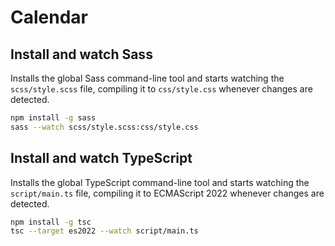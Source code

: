 # Calendar

## Install and watch Sass

Installs the global Sass command-line tool and starts watching the `scss/style.scss` file, compiling it to `css/style.css` whenever changes are detected.

```bash
npm install -g sass
sass --watch scss/style.scss:css/style.css
```

## Install and watch TypeScript

Installs the global TypeScript command-line tool and starts watching the `script/main.ts` file, compiling it to ECMAScript 2022 whenever changes are detected.

```bash
npm install -g tsc
tsc --target es2022 --watch script/main.ts
```
